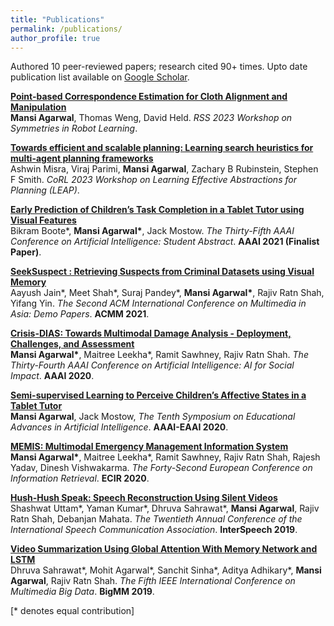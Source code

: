```yaml
---
title: "Publications"
permalink: /publications/
author_profile: true
---
```


Authored 10 peer-reviewed papers; research cited 90+ times. Upto date publication list available on [Google Scholar](https://scholar.google.com/citations?view_op=list_works&hl=en&hl=en&user=MvGHsQcAAAAJ&sortby=pubdate).

<b>[Point-based Correspondence Estimation for Cloth Alignment and Manipulation](https://openreview.net/pdf?id=N8KlLRpevrT)</b> <br>
<b>Mansi Agarwal</b>, Thomas Weng, David Held.
<i>RSS 2023 Workshop on Symmetries in Robot Learning</i>. 

<b>[Towards efficient and scalable planning: Learning search heuristics for multi-agent planning frameworks](https://openreview.net/pdf?id=mZcIvDdlGo)</b> <br>
Ashwin Misra, Viraj Parimi, <b>Mansi Agarwal</b>, Zachary B Rubinstein, Stephen F Smith.
<i>CoRL 2023 Workshop on Learning Effective Abstractions for Planning (LEAP)</i>. 


<b>[Early Prediction of Children’s Task Completion in a Tablet Tutor using Visual Features](https://mansiagarwal11.github.io//publications/earlypred)</b> <br>
Bikram Boote\*, <b>Mansi Agarwal\*</b>, Jack Mostow.
<i>The Thirty-Fifth AAAI Conference on Artificial Intelligence: Student Abstract</i>. <b>AAAI 2021 (Finalist Paper)</b>.

<b>[SeekSuspect : Retrieving Suspects from Criminal Datasets using Visual Memory](https://mansiagarwal11.github.io//publications/seeksuspect)</b> <br>
Aayush Jain\*, Meet Shah\*, Suraj Pandey\*, <b>Mansi Agarwal\*</b>, Rajiv Ratn Shah, Yifang Yin.
<i>The Second ACM International Conference on Multimedia in Asia: Demo Papers</i>. <b>ACMM 2021</b>.

<b>[Crisis-DIAS: Towards Multimodal Damage Analysis - Deployment, Challenges, and Assessment](https://mansiagarwal11.github.io//publications/crisisdias)</b> <br> 
<b>Mansi Agarwal\*</b>, Maitree Leekha\*, Ramit Sawhney, Rajiv Ratn Shah.
<i>The Thirty-Fourth AAAI Conference on Artificial Intelligence: AI for Social Impact</i>. <b>AAAI 2020</b>.

<b>[Semi-supervised Learning to Perceive Children’s Affective States in a Tablet Tutor](https://mansiagarwal11.github.io//publications/Semisupervised)</b> <br> 
<b>Mansi Agarwal</b>, Jack Mostow,
<i>The Tenth Symposium on Educational Advances in Artificial Intelligence</i>. <b>AAAI-EAAI 2020</b>.

<b>[MEMIS: Multimodal Emergency Management Information System](https://mansiagarwal11.github.io//publications//memis)</b> <br> 
<b>Mansi Agarwal\*</b>, Maitree Leekha\*, Ramit Sawhney, Rajiv Ratn Shah, Rajesh Yadav, Dinesh Vishwakarma.
<i>The Forty-Second European Conference on Information Retrieval</i>. <b>ECIR 2020</b>.

<b>[Hush-Hush Speak: Speech Reconstruction Using Silent Videos](https://mansiagarwal11.github.io//publications/hush)</b> <br> 
Shashwat Uttam\*, Yaman Kumar\*, Dhruva Sahrawat\*, <b>Mansi Agarwal</b>, Rajiv Ratn Shah, Debanjan Mahata.
<i>The Twentieth Annual Conference of the International Speech Communication Association</i>. <b>InterSpeech 2019</b>.

<b>[Video Summarization Using Global Attention With Memory Network and LSTM](https://mansiagarwal11.github.io//publications/bigmm)</b> <br> 
Dhruva Sahrawat\*, Mohit Agarwal\*, Sanchit Sinha\*, Aditya Adhikary\*, <b>Mansi Agarwal</b>, Rajiv Ratn Shah.
<i>The Fifth IEEE International Conference on Multimedia Big Data</i>. <b>BigMM 2019</b>.

[\* denotes equal contribution]
